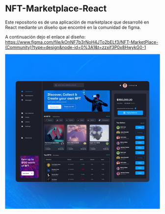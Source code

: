 # NFT-Marketplace-React
Este repositorio es de una aplicación de marketplace que desarrollé en React mediante un diseño que encontré en la comunidad de figma.

A continuación dejo el enlace al diseño:
https://www.figma.com/file/kOnNF7b3rNoH4JTo2bELf3/NFT-MarketPlace-(Community)?type=design&node-id=0%3A1&t=zzxif3P0x8HwykG0-1

![Previsualizacion de la App Web](https://raw.githubusercontent.com/AdrianMtz15/NFT-Marketplace-React/main/src/assets/Mockup-1.png)

